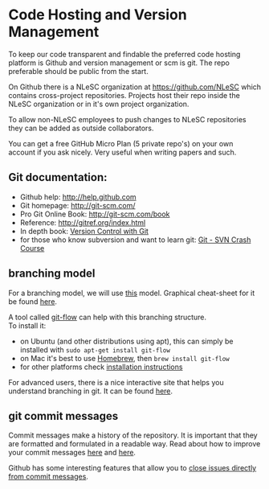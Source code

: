 # Code Hosting and Version Management

To keep our code transparent and findable the preferred code hosting platform is Github and version management or scm is git. The repo preferable should be public from the start.

On Github there is a NLeSC organization at https://github.com/NLeSC which contains cross-project repositories.
Projects host their repo inside the NLeSC organization or in it's own project organization.

To allow non-NLeSC employees to push changes to NLeSC repositories they can be added as outside collaborators.

You can get a free GitHub Micro Plan (5 private repo's) on your own account if you ask nicely. Very useful when writing papers and such.

## Git documentation:

* Github help: http://help.github.com
* Git homepage: http://git-scm.com/
* Pro Git Online Book: http://git-scm.com/book
* Reference: http://gitref.org/index.html
* In depth book: [Version Control with Git](http://www.amazon.com/Version-Control-Git-collaborative-development/dp/1449316387/ref=sr_1_1?ie=UTF8&qid=1347950111&sr=8-1&keywords=git)
* for those who know subversion and want to learn git: [Git - SVN Crash Course](http://git-scm.com/course/svn.html)


## branching model

For a branching model, we will use [this](http://nvie.com/posts/a-successful-git-branching-model/) model. Graphical cheat-sheet for it be found [here](http://danielkummer.github.io/git-flow-cheatsheet/).

A tool called [git-flow](http://jeffkreeftmeijer.com/2010/why-arent-you-using-git-flow/) can help with this branching structure.  
To install it:
* on Ubuntu (and other distributions using apt), this can simply be installed with `sudo apt-get install git-flow`
* on Mac it's best to use [Homebrew](http://brew.sh), then `brew install git-flow`
* for other platforms check [installation instructions](https://github.com/nvie/gitflow/wiki/Installation)

For advanced users, there is a nice interactive site that helps you understand branching in git. It can be found [here](http://pcottle.github.com/learnGitBranching/).

## git commit messages

Commit messages make a history of the repository. It is important that they are formatted and formulated in a readable way. Read about how to improve your commit messages [here](http://tbaggery.com/2008/04/19/a-note-about-git-commit-messages.html) and [here](http://who-t.blogspot.nl/2009/12/on-commit-messages.html).

Github has some interesting features that allow you to [close issues directly from commit messages](https://help.github.com/articles/closing-issues-via-commit-messages/).

